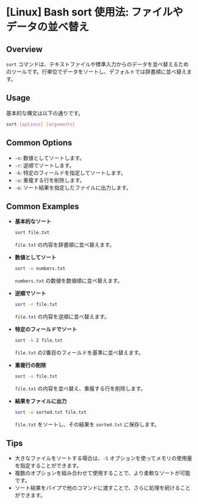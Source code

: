 # [Linux] Bash sort 使用法: ファイルやデータの並べ替え

## Overview
`sort` コマンドは、テキストファイルや標準入力からのデータを並べ替えるためのツールです。行単位でデータをソートし、デフォルトでは辞書順に並べ替えます。

## Usage
基本的な構文は以下の通りです。

```bash
sort [options] [arguments]
```

## Common Options
- `-n`: 数値としてソートします。
- `-r`: 逆順でソートします。
- `-k`: 特定のフィールドを指定してソートします。
- `-u`: 重複する行を削除します。
- `-o`: ソート結果を指定したファイルに出力します。

## Common Examples
- **基本的なソート**
  ```bash
  sort file.txt
  ```
  `file.txt` の内容を辞書順に並べ替えます。

- **数値としてソート**
  ```bash
  sort -n numbers.txt
  ```
  `numbers.txt` の数値を数値順に並べ替えます。

- **逆順でソート**
  ```bash
  sort -r file.txt
  ```
  `file.txt` の内容を逆順に並べ替えます。

- **特定のフィールドでソート**
  ```bash
  sort -k 2 file.txt
  ```
  `file.txt` の2番目のフィールドを基準に並べ替えます。

- **重複行の削除**
  ```bash
  sort -u file.txt
  ```
  `file.txt` の内容を並べ替え、重複する行を削除します。

- **結果をファイルに出力**
  ```bash
  sort -o sorted.txt file.txt
  ```
  `file.txt` をソートし、その結果を `sorted.txt` に保存します。

## Tips
- 大きなファイルをソートする場合は、`-S` オプションを使ってメモリの使用量を指定することができます。
- 複数のオプションを組み合わせて使用することで、より柔軟なソートが可能です。
- ソート結果をパイプで他のコマンドに渡すことで、さらに処理を続けることができます。